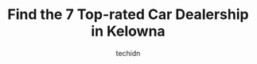 ---
layout: ampstory
image: https://i0.wp.com/www.auto.or.id/wp-content/uploads/2023/06/kelowna-wholesale-auto-0-kelowna-1686325365.jpeg?resize=640,853
author: techidn
featured: false
description: Kelowna, British Columbia, Canada is a haven for Car Dealership enthusiasts, boasting an impressive array of 7 top-notch establishments. Whether youre a seasoned connoisseur or simply curio
title: Find the 7 Top-rated Car Dealership in Kelowna
cover:
   title: Find the 7 Top-rated Car Dealership in Kelowna
   subtitle: AUTO.OR.ID
   background: https://www.auto.or.id/wp-content/uploads/2023/06/kelowna-wholesale-auto-0-kelowna-1686325365.jpeg

pages: 
 - layout: thirds
   top: <h1>#1 Okanagan Chrysler Dodge Jeep Ram</h1>
   bottom: "<p>Just have to share how amazing this entire dealership was today. We talked to many people from start to finish and I ended my day by driving away in my new truck. Billy w</p>"
   background: https://www.auto.or.id/wp-content/uploads/2023/06/kelowna-wholesale-auto-1-kelowna-1686325366.jpeg
   backgroundblur: true
 - layout: thirds
   top: <h1>#2 Elite Auto Centre</h1>
   bottom: "<p>2655 Enterprise Way, Kelowna, BC V1X 7Y6, Canada</p>"
   background: https://www.auto.or.id/wp-content/uploads/2023/06/kelowna-wholesale-auto-2-kelowna-1686325367.jpeg
   cta:
      link: https://www.auto.or.id/find-the-7-top-rated-car-dealership-in-kelowna/
      text: Find the 7 Top-rated Car Dealership in Kelowna
 - layout: thirds
   top: <h1>#3 August Luxury Motorcars</h1>
   bottom: "<p>3510 Spectrum Ct, Kelowna, BC V1V 2Z1, Canada</p>"
   background: https://images.unsplash.com/photo-1539788816080-8bdd722d8c22?ixlib=rb-4.0.3&ixid=MnwxMjA3fDB8MHxwaG90by1wYWdlfHx8fGVufDB8fHx8&auto=format&fit=crop&w=640&h=853&q=80
   cta:
      link: https://www.auto.or.id/find-the-7-top-rated-car-dealership-in-kelowna/
      text: Find the 7 Top-rated Car Dealership in Kelowna
 - layout: thirds
   top: <h1>#4 Go Auto Kelowna</h1>
   bottom: "<p>3260 Hwy 97 N, Kelowna, BC V1X 5C1, Canada</p>"
   background: https://images.unsplash.com/photo-1636325780255-4159d2801864?ixlib=rb-4.0.3&ixid=MnwxMjA3fDB8MHxwaG90by1wYWdlfHx8fGVufDB8fHx8&auto=format&fit=crop&w=640&h=853&q=80
   cta:
      link: https://www.auto.or.id/find-the-7-top-rated-car-dealership-in-kelowna/
      text: Find the 7 Top-rated Car Dealership in Kelowna
 - layout: thirds
   top: <h1>#5 RightRide Kelowna</h1>
   bottom: "<p>2670 BC-97, Kelowna, BC V1X 4J4, Canada</p>"
   background: https://images.unsplash.com/photo-1532578498858-e21a39e0a449?ixlib=rb-4.0.3&ixid=MnwxMjA3fDB8MHxwaG90by1wYWdlfHx8fGVufDB8fHx8&auto=format&fit=crop&w=640&h=853&q=80
   cta:
      link: https://www.auto.or.id/find-the-7-top-rated-car-dealership-in-kelowna/
      text: Find the 7 Top-rated Car Dealership in Kelowna
 - layout: thirds
   top: <h1>#6 Winn Automotive</h1>
   bottom: "<p>737 Stremel Rd #14, Kelowna, BC V1X 5E6, Canada</p>"
   background: https://images.unsplash.com/photo-1610205296127-02e7366806e4?ixlib=rb-4.0.3&ixid=MnwxMjA3fDB8MHxwaG90by1wYWdlfHx8fGVufDB8fHx8&auto=format&fit=crop&w=640&h=853&q=80
   cta:
      link: https://www.auto.or.id/find-the-7-top-rated-car-dealership-in-kelowna/
      text: Find the 7 Top-rated Car Dealership in Kelowna
 - layout: thirds
   top: <h1>#7 Best Buy auto</h1>
   bottom: "<p>880 Leathead Rd., Kelowna, BC V1X 2J8, Canada</p>"
   background: https://images.unsplash.com/photo-1471479917193-f00955256257?ixlib=rb-4.0.3&ixid=MnwxMjA3fDB8MHxwaG90by1wYWdlfHx8fGVufDB8fHx8&auto=format&fit=crop&w=640&h=853&q=80
   cta:
      link: https://www.auto.or.id/find-the-7-top-rated-car-dealership-in-kelowna/
      text: Find the 7 Top-rated Car Dealership in Kelowna
 - layout: thirds
   middle: Continue reading...
   background: https://images.unsplash.com/photo-1626302592077-206bbcf450ae?ixlib=rb-4.0.3&ixid=MnwxMjA3fDB8MHxwaG90by1wYWdlfHx8fGVufDB8fHx8&auto=format&fit=crop&w=640&h=853&q=80
   cta:
      link: https://www.auto.or.id/find-the-7-top-rated-car-dealership-in-kelowna/
      text: Find the 7 Top-rated Car Dealership in Kelowna

---